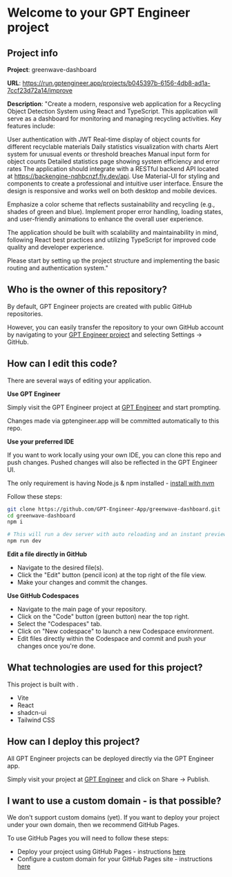 # Welcome to your GPT Engineer project

## Project info

**Project**: greenwave-dashboard 

**URL**: https://run.gptengineer.app/projects/b045397b-6156-4db8-ad1a-7ccf23d72a14/improve

**Description**: "Create a modern, responsive web application for a Recycling Object Detection System using React and TypeScript. This application will serve as a dashboard for monitoring and managing recycling activities. Key features include:

User authentication with JWT
Real-time display of object counts for different recyclable materials
Daily statistics visualization with charts
Alert system for unusual events or threshold breaches
Manual input form for object counts
Detailed statistics page showing system efficiency and error rates
The application should integrate with a RESTful backend API located at https://backengine-nqhbcnzf.fly.dev/api. Use Material-UI for styling and components to create a professional and intuitive user interface. Ensure the design is responsive and works well on both desktop and mobile devices.

Emphasize a color scheme that reflects sustainability and recycling (e.g., shades of green and blue). Implement proper error handling, loading states, and user-friendly animations to enhance the overall user experience.

The application should be built with scalability and maintainability in mind, following React best practices and utilizing TypeScript for improved code quality and developer experience.

Please start by setting up the project structure and implementing the basic routing and authentication system." 

## Who is the owner of this repository?
By default, GPT Engineer projects are created with public GitHub repositories.

However, you can easily transfer the repository to your own GitHub account by navigating to your [GPT Engineer project](https://run.gptengineer.app/projects/b045397b-6156-4db8-ad1a-7ccf23d72a14/improve) and selecting Settings -> GitHub. 

## How can I edit this code?
There are several ways of editing your application.

**Use GPT Engineer**

Simply visit the GPT Engineer project at [GPT Engineer](https://run.gptengineer.app/projects/b045397b-6156-4db8-ad1a-7ccf23d72a14/improve) and start prompting.

Changes made via gptengineer.app will be committed automatically to this repo.

**Use your preferred IDE**

If you want to work locally using your own IDE, you can clone this repo and push changes. Pushed changes will also be reflected in the GPT Engineer UI.

The only requirement is having Node.js & npm installed - [install with nvm](https://github.com/nvm-sh/nvm#installing-and-updating)

Follow these steps: 

```sh
git clone https://github.com/GPT-Engineer-App/greenwave-dashboard.git
cd greenwave-dashboard
npm i

# This will run a dev server with auto reloading and an instant preview.
npm run dev
```

**Edit a file directly in GitHub**

- Navigate to the desired file(s).
- Click the "Edit" button (pencil icon) at the top right of the file view.
- Make your changes and commit the changes.

**Use GitHub Codespaces**

- Navigate to the main page of your repository.
- Click on the "Code" button (green button) near the top right.
- Select the "Codespaces" tab.
- Click on "New codespace" to launch a new Codespace environment.
- Edit files directly within the Codespace and commit and push your changes once you're done.

## What technologies are used for this project?

This project is built with .

- Vite
- React
- shadcn-ui
- Tailwind CSS

## How can I deploy this project?

All GPT Engineer projects can be deployed directly via the GPT Engineer app. 

Simply visit your project at [GPT Engineer](https://run.gptengineer.app/projects/b045397b-6156-4db8-ad1a-7ccf23d72a14/improve) and click on Share -> Publish.

## I want to use a custom domain - is that possible?

We don't support custom domains (yet). If you want to deploy your project under your own domain, then we recommend GitHub Pages.

To use GitHub Pages you will need to follow these steps: 
- Deploy your project using GitHub Pages - instructions [here](https://docs.github.com/en/pages/getting-started-with-github-pages/creating-a-github-pages-site#creating-your-site)
- Configure a custom domain for your GitHub Pages site - instructions [here](https://docs.github.com/en/pages/configuring-a-custom-domain-for-your-github-pages-site)